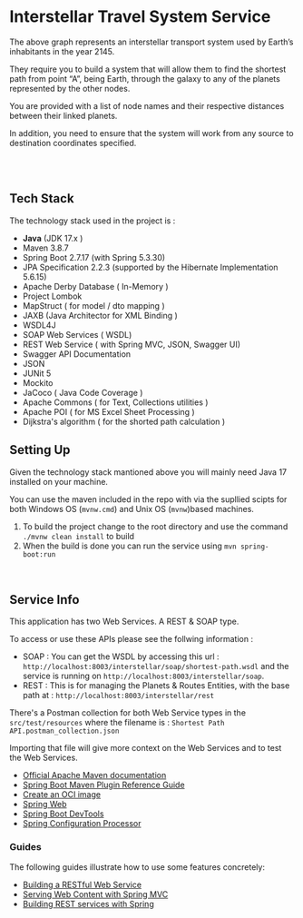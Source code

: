 # Interstellar Travel System Service

The above graph represents an interstellar transport system used by Earth’s inhabitants in the year 2145.

They require you to build a system that will allow them to find the shortest path from point “A”, being Earth, through the galaxy to any of the planets represented by the other nodes.

You are provided with a list of node names and their respective distances between their linked planets.

In addition, you need to ensure that the system will work from any source to destination coordinates specified.

</br>

</br>

## Tech Stack

The technology stack used in the project is :

* **Java** (JDK 17.x )
* Maven 3.8.7
* Spring Boot 2.7.17 (with Spring 5.3.30)
* JPA Specification 2.2.3 (supported by the Hibernate Implementation 5.6.15)
* Apache Derby Database ( In-Memory )
* Project Lombok
* MapStruct ( for model / dto mapping )
* JAXB (Java Architector for XML Binding )
* WSDL4J
* SOAP Web Services ( WSDL)
* REST Web Service ( with Spring MVC, JSON, Swagger UI)
* Swagger API Documentation
* JSON
* JUNit 5
* Mockito
* JaCoco ( Java Code Coverage )
* Apache Commons ( for Text, Collections utilities )
* Apache POI ( for MS Excel Sheet Processing )
* Dijkstra's algorithm ( for the shorted path calculation )



## Setting Up

Given the technology stack mantioned above you will mainly need Java 17 installed on your machine.

You can use the maven included in the repo with via the supllied scipts for both Windows OS (`mvnw.cmd`) and Unix OS (`mvnw`)based machines.


1. To build the project change to the root directory and use the command `./mvnw clean install` to build
2. When the build is done you can run the service using `mvn spring-boot:run`

</br>

## Service Info

This application has two Web Services. A REST & SOAP type.

To access or use these APIs please see the follwing information : 

* SOAP : You can get the WSDL by accessing this url : `http://localhost:8003/interstellar/soap/shortest-path.wsdl` and the service is running on `http://localhost:8003/interstellar/soap`.
* REST : This is for managing the Planets & Routes Entities, with the base path at : `http://localhost:8003/interstellar/rest`


There's a Postman collection for both Web Service types in the `src/test/resources` where the filename is : `Shortest Path API.postman_collection.json`

Importing that file will give more context on the Web Services and to test the Web Services.






* [Official Apache Maven documentation](https://maven.apache.org/guides/index.html)
* [Spring Boot Maven Plugin Reference Guide](https://docs.spring.io/spring-boot/docs/2.7.17/maven-plugin/reference/html/)
* [Create an OCI image](https://docs.spring.io/spring-boot/docs/2.7.17/maven-plugin/reference/html/#build-image)
* [Spring Web](https://docs.spring.io/spring-boot/docs/2.7.17/reference/htmlsingle/index.html#web)
* [Spring Boot DevTools](https://docs.spring.io/spring-boot/docs/2.7.17/reference/htmlsingle/index.html#using.devtools)
* [Spring Configuration Processor](https://docs.spring.io/spring-boot/docs/2.7.17/reference/htmlsingle/index.html#appendix.configuration-metadata.annotation-processor)

### Guides

The following guides illustrate how to use some features concretely:

* [Building a RESTful Web Service](https://spring.io/guides/gs/rest-service/)
* [Serving Web Content with Spring MVC](https://spring.io/guides/gs/serving-web-content/)
* [Building REST services with Spring](https://spring.io/guides/tutorials/rest/)
